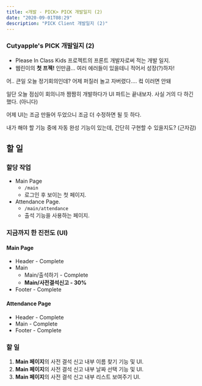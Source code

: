 ```yaml
---
title: <개발 - PICK> PICK 개발일지 (2)
date: "2020-09-01T08:29"
description: "PICK Client 개발일지 (2)"
---
```


### Cutyapple's PICK 개발일지 (2)

- Please In Class Kids 프로젝트의 프론트 개발자로써 적는 개발 일지.
- 웹린이의 **첫 프젝!** 인만큼... 여러 에러들이 있을테니 적어서 성장(?)하자!

어.. 큰일 오늘 정기회의인데? 어제 퍼질러 놀고 자버렸다.... 컼 이러면 안돼

일단 오늘 점심이 회의니까 짬짬히 개발하다가 UI 파트는 끝내보자. 사실 거의 다 하긴 했다. (아니다)

어제 UI는 조금 만들어 두었으니 조금 더 수정하면 될 듯 하다.

내가 해야 할 기능 중에 자동 완성 기능이 있는데, 간단히 구현할 수 있을지도? (근자감)

## 할 일

### 할당 작업

- Main Page
  - `/main`
  - 로그인 후 보이는 첫 페이지.
- Attendance Page.
  - `/main/attendance`
  - 출석 기능을 사용하는 페이지.

### 지금까지 한 진전도 (UI)

#### Main Page

- Header - Complete
- Main
  - Main/출석하기 - Complete
  - **Main/사전결석신고 - 30%**
- Footer - Complete

#### Attendance Page

- Header - Complete
- Main - Complete
- Footer - Complete

### 할 일

1. **Main 페이지**의 사전 결석 신고 내부 이름 찾기 기능 및 UI.
2. **Main 페이지**의 사전 결석 신고 내부 날짜 선택 기능 및 UI.
3. **Main 페이지**의 사전 결석 신고 내부 리스트 보여주기 UI.
